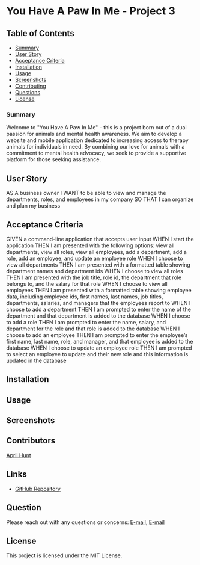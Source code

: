 # You Have A Paw In Me - Project 3 

## Table of Contents
- [Summary](#summary)
- [User Story](#user-story)
- [Acceptance Criteria](#acceptance-criteria)
- [Installation](#installation)
- [Usage](#usage)
- [Screenshots](#screenshots)
- [Contributing](#contributing)
- [Questions](#questions)
- [License](#license)

### Summary 

Welcome to "You Have A Paw In Me" - this is a project born out of a dual passion for animals and mental health awareness. We aim to develop a website and mobile application dedicated to increasing access to therapy animals for individuals in need. By combining our love for animals with a commitment to mental health advocacy, we seek to provide a supportive platform for those seeking assistance.


## User Story

AS A business owner
I WANT to be able to view and manage the departments, roles, and employees in my company
SO THAT I can organize and plan my business


## Acceptance Criteria

GIVEN a command-line application that accepts user input
WHEN I start the application
THEN I am presented with the following options: view all departments, view all roles, view all employees, add a department, add a role, add an employee, and update an employee role
WHEN I choose to view all departments
THEN I am presented with a formatted table showing department names and department ids
WHEN I choose to view all roles
THEN I am presented with the job title, role id, the department that role belongs to, and the salary for that role
WHEN I choose to view all employees
THEN I am presented with a formatted table showing employee data, including employee ids, first names, last names, job titles, departments, salaries, and managers that the employees report to
WHEN I choose to add a department
THEN I am prompted to enter the name of the department and that department is added to the database
WHEN I choose to add a role
THEN I am prompted to enter the name, salary, and department for the role and that role is added to the database
WHEN I choose to add an employee
THEN I am prompted to enter the employee’s first name, last name, role, and manager, and that employee is added to the database
WHEN I choose to update an employee role
THEN I am prompted to select an employee to update and their new role and this information is updated in the database



## Installation 

## Usage 

## Screenshots
<!-- Screenshot entered here -->


## Contributors
[April Hunt](https://github.com/April00h)


## Links 
* [GitHub Repository](https://)


## Question
Please reach out with any questions or concerns: [E-mail](mailto:), [E-mail](mailto:aprilhunt00.ah@gmail.com)

## License 
This project is licensed under the MIT License.

